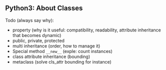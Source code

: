 Python3: About Classes
---

Todo (always say why):
- property (why is it useful: compatibility, readability, attribute inheritance that becomes dynamic)
- public, private, protected
- multi inheritance (order, how to manage it)
- Special method `__new__` (exple: count instances)
- class attribute inheritance (bounding)
- metaclass (solve cls_attr bounding for instance)
